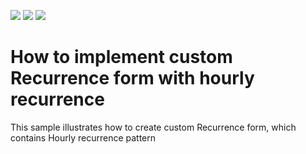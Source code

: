 <!-- default badges list -->
![](https://img.shields.io/endpoint?url=https://codecentral.devexpress.com/api/v1/VersionRange/128635241/18.1.3%2B)
[![](https://img.shields.io/badge/Open_in_DevExpress_Support_Center-FF7200?style=flat-square&logo=DevExpress&logoColor=white)](https://supportcenter.devexpress.com/ticket/details/E558)
[![](https://img.shields.io/badge/📖_How_to_use_DevExpress_Examples-e9f6fc?style=flat-square)](https://docs.devexpress.com/GeneralInformation/403183)
<!-- default badges end -->
# How to implement custom Recurrence form with hourly recurrence


<p>This sample illustrates how to create custom Recurrence form, which contains Hourly recurrence pattern</p>

<br/>


